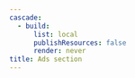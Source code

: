 ```yaml
---
cascade:
  - build:
      list: local
      publishResources: false
      render: never
title: Ads section
---
```

